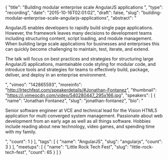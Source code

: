 {
  "title": "Building modular enterprise scale AngularJS applications ",
  "type": "recording",
  "date": "2015-10-16T02:01:02",
  "draft": false,
  "slug": "building-modular-enterprise-scale-angularjs-applications",
  "abstract": "<p>AngularJS enables developers to rapidly build single page applications. However, the framework leaves many decisions to development teams including structuring content, script loading, and module management. When building large scale applications for businesses and enterprises this can quickly become challenging to maintain, test, iterate, and extend.&nbsp;</p><p>The talk will focus on best practices and strategies for structuring large AngularJS applications, maintainable code styling for modular code, and introduce tools and strategies for teams to effectively build, package, deliver, and deploy in an enterprise environment.</p>",
  "vimeo": "142865593",
  "moreinfo": "http://lrtechfest.com/speakerdetails/#Jonathan-Fontanez",
  "thumbnail": "https://i.vimeocdn.com/video/540280447_295x166.jpg",
  "speakers": [
    {
      "name": "Jonathan Fontanez",
      "slug": "jonathan-fontanez",
      "bio": "<p>Senior software engineer at VCE and technical lead for the Vision HTML5 application for multi converged system management. Passionate about web development from an early age as well as all things software. Hobbies include reading about new technology, video games, and spending time with my family.</p>",
      "count": 1
    }
  ],
  "tags": [
    {
      "name": "AngularJS",
      "slug": "angularjs",
      "count": 3
    }
  ],
  "meetups": [
    {
      "name": "Little Rock Tech Fest",
      "slug": "little-rock-tech-fest",
      "count": 65
    }
  ]
}